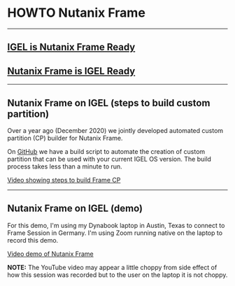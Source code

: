# HOWTO Nutanix Frame

-----

## [IGEL is Nutanix Frame Ready](https://www.nutanix.com/partners/technology-alliances/igel)

## [Nutanix Frame is IGEL Ready](https://www.igel.com/ready/showcase-partners/nutanix-frame/)

-----

## Nutanix Frame on IGEL (steps to build custom partition)

Over a year ago (December 2020) we jointly developed automated custom partition (CP) builder for Nutanix Frame.

On [GitHub](https://github.com/IGEL-Community/IGEL-Custom-Partitions/tree/master/CP_Source/Apps/Nutanix_Frame) we have a build script to automate the creation of custom partition that can be used with your current IGEL OS version. The build process takes less than a minute to run.

[Video showing steps to build Frame CP](https://raw.githubusercontent.com/IGEL-Community/IGEL-Docs/main/Docs/videos/HOWTO-Nutanix-Frame-Setup-01.mp4)

-----

## Nutanix Frame on IGEL (demo)

For this demo, I'm using my Dynabook laptop in Austin, Texas to connect to Frame Session in Germany. I'm using Zoom running native on the laptop to record this demo.

[Video demo of Nutanix Frame](https://raw.githubusercontent.com/IGEL-Community/IGEL-Docs/main/Docs/videos/HOWTO-Nutanix-Frame-Setup-02.mp4)

**NOTE:** The YouTube video may appear a little choppy from side effect of how this session was recorded but to the user on the laptop it is not choppy.
